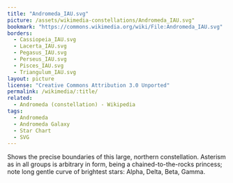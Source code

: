 ```yaml
---
title: "Andromeda_IAU.svg"
picture: /assets/wikimedia-constellations/Andromeda_IAU.svg"
bookmark: "https://commons.wikimedia.org/wiki/File:Andromeda_IAU.svg"
borders:
  - Cassiopeia_IAU.svg
  - Lacerta_IAU.svg
  - Pegasus_IAU.svg
  - Perseus_IAU.svg
  - Pisces_IAU.svg
  - Triangulum_IAU.svg
layout: picture
license: "Creative Commons Attribution 3.0 Unported"
permalink: /wikimedia/:title/
related:
  - Andromeda (constellation) - Wikipedia
tags:
  - Andromeda
  - Andromeda Galaxy
  - Star Chart
  - SVG
---
```

Shows the precise boundaries of this large, northern constellation. Asterism as in all groups is arbitrary in form, being a chained-to-the-rocks princess; note long gentle curve of brightest stars: Alpha, Delta, Beta, Gamma.
